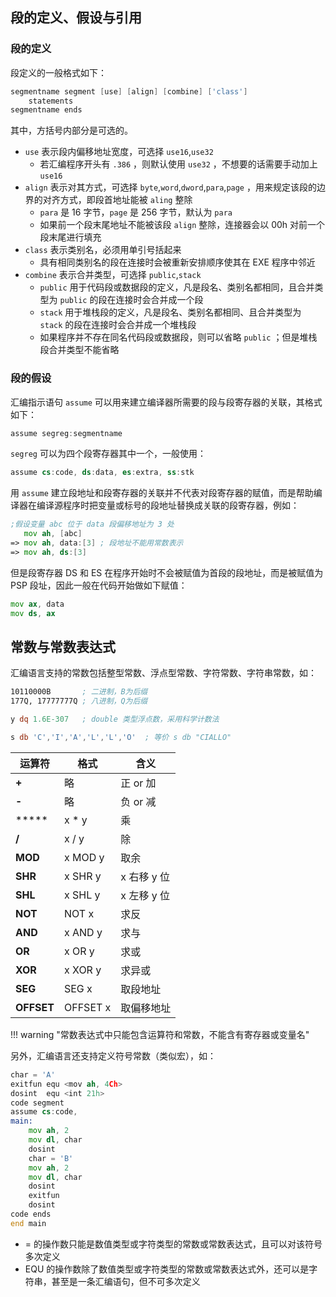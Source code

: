 
## 段的定义、假设与引用

### 段的定义

段定义的一般格式如下：

```asm
segmentname segment [use] [align] [combine] ['class']
	statements
segmentname ends
```

其中，方括号内部分是可选的。

- `use` 表示段内偏移地址宽度，可选择 `use16`,`use32` 
	- 若汇编程序开头有 `.386` ，则默认使用 `use32` ，不想要的话需要手动加上 `use16`
- `align` 表示对其方式，可选择 `byte`,`word`,`dword`,`para`,`page` ，用来规定该段的边界的对齐方式，即段首地址能被 `aling` 整除
	- `para` 是 16 字节，`page` 是 256 字节，默认为 `para`
	- 如果前一个段末尾地址不能被该段 `align` 整除，连接器会以 00h 对前一个段末尾进行填充
- `class` 表示类别名，必须用单引号括起来
	- 具有相同类别名的段在连接时会被重新安排顺序使其在 EXE 程序中邻近
- `combine` 表示合并类型，可选择 `public`,`stack`
	- `public` 用于代码段或数据段的定义，凡是段名、类别名都相同，且合并类型为 `public` 的段在连接时会合并成一个段
	- `stack` 用于堆栈段的定义，凡是段名、类别名都相同、且合并类型为 `stack` 的段在连接时会合并成一个堆栈段
	- 如果程序并不存在同名代码段或数据段，则可以省略 `public` ；但是堆栈段合并类型不能省略

### 段的假设

汇编指示语句 `assume` 可以用来建立编译器所需要的段与段寄存器的关联，其格式如下：

```asm
assume segreg:segmentname
```

`segreg` 可以为四个段寄存器其中一个，一般使用：

```asm
assume cs:code, ds:data, es:extra, ss:stk
```

用 `assume` 建立段地址和段寄存器的关联并不代表对段寄存器的赋值，而是帮助编译器在编译源程序时把变量或标号的段地址替换成关联的段寄存器，例如：

```asm
;假设变量 abc 位于 data 段偏移地址为 3 处
   mov ah, [abc]
=> mov ah, data:[3] ; 段地址不能用常数表示
=> mov ah, ds:[3]
```

但是段寄存器 DS 和 ES 在程序开始时不会被赋值为首段的段地址，而是被赋值为 PSP 段址，因此一般在代码开始做如下赋值：

```asm
mov ax, data
mov ds, ax
```

## 常数与常数表达式

汇编语言支持的常数包括整型常数、浮点型常数、字符常数、字符串常数，如：

```asm
10110000B       ; 二进制，B为后缀
177Q, 17777777Q ; 八进制，Q为后缀

y dq 1.6E-307   ; double 类型浮点数，采用科学计数法

s db 'C','I','A','L','L','O'  ; 等价 s db "CIALLO"
```


| 运算符        | 格式       | 含义       |
| ---------- | -------- | -------- |
| **+**      | 略        | 正 or 加   |
| **-**      | 略        | 负 or 减   |
| *****      | x * y    | 乘        |
| **/**      | x / y    | 除        |
| **MOD**    | x MOD y  | 取余       |
| **SHR**    | x SHR y  | x 右移 y 位 |
| **SHL**    | x SHL y  | x 左移 y 位 |
| **NOT**    | NOT x    | 求反       |
| **AND**    | x AND y  | 求与       |
| **OR**     | x OR y   | 求或       |
| **XOR**    | x XOR y  | 求异或      |
| **SEG**    | SEG x    | 取段地址     |
| **OFFSET** | OFFSET x | 取偏移地址    |

!!! warning "常数表达式中只能包含运算符和常数，不能含有寄存器或变量名"

另外，汇编语言还支持定义符号常数（类似宏），如：

```asm
char = 'A'
exitfun equ <mov ah, 4Ch>
dosint  equ <int 21h>
code segment
assume cs:code,
main:
	mov ah, 2
	mov dl, char
	dosint
	char = 'B'
	mov ah, 2
	mov dl, char
	dosint
	exitfun
	dosint
code ends
end main
```

- = 的操作数只能是数值类型或字符类型的常数或常数表达式，且可以对该符号多次定义
- EQU 的操作数除了数值类型或字符类型的常数或常数表达式外，还可以是字符串，甚至是一条汇编语句，但不可多次定义

